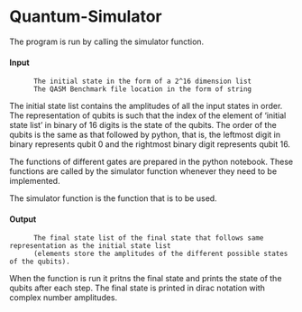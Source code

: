 # Quantum-Simulator

The program is run by calling the simulator function. 
#### Input
          The initial state in the form of a 2^16 dimension list 
          The QASM Benchmark file location in the form of string

The initial state list contains the amplitudes of all the input states in order. The representation of qubits is such that the index of the element of ‘initial state list’ in binary of 16 digits is the state of the qubits. The order of the qubits is the same as that followed by python, that is, the leftmost digit in binary represents qubit 0 and the rightmost binary digit represents qubit 16.

The functions of different gates are prepared in the python notebook. These functions are called by the simulator function whenever they need to be implemented.

The simulator function is the function that is to be used. 
#### Output
          The final state list of the final state that follows same representation as the initial state list
          (elements store the amplitudes of the different possible states of the qubits).

When the function is run it pritns the final state and prints the state of the qubits after each step. The final state is printed in dirac notation with complex number amplitudes.
